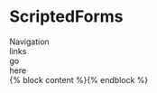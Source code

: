 <!-- markdownlint-disable MD033 MD041 -->

<mat-sidenav-container>

  <mat-sidenav mode="side" opened="true">
    <h1>ScriptedForms</h1>
    <section>Navigation</section>
    <section>links</section>
    <section>go</section>
    <section>here</section>
  </mat-sidenav>

  <mat-sidenav-content>
    <div class="content-frame">
      {% block content %}{% endblock %}
    </div>
  </mat-sidenav-content>

</mat-sidenav-container>
